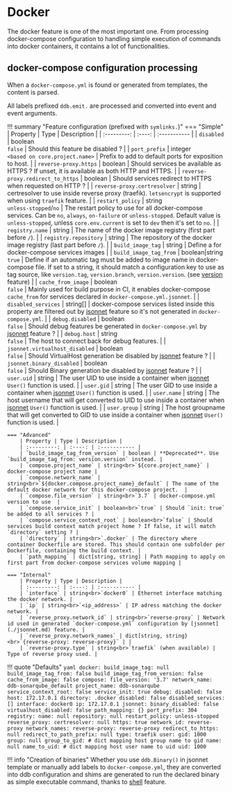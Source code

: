 Docker
===

The docker feature is one of the most important one. From processing docker-compose configuration to 
handling simple execution of commands into docker containers, it contains a lot of functionalities.

docker-compose configuration processing
---

When a `docker-compose.yml` is found or generated from templates, the content is parsed.

All labels prefixed `ddb.emit.` are processed and converted into event and event arguments.

!!! summary "Feature configuration (prefixed with `symlinks.`)"
    === "Simple"
        | Property | Type | Description |
        | :---------: | :----: | :----------- |
        | `disabled` | boolean<br>`false` | Should this feature be disabled ? |
        | `port_prefix` | integer<br>`<based on core.project.name>` | Prefix to add to default ports for exposition to host. |
        | `reverse-proxy.https` | boolean | Should services be available as HTTPS ? If unset, it is available as both HTTP and HTTPS. |
        | `reverse-proxy.redirect_to_https` | boolean | Should services redirect to HTTPS when requested on HTTP ? |
        | `reverse-proxy.certresolver` | string | certresolver to use inside reverse proxy (traefik). `letsencrypt` is supported when using `traefik` feature. |
        | `restart_policy` | string<br>`unless-stopped`/`no` | The restart policy to use for all docker-compose services. Can be `no`, `always`, `on-failure` or `unless-stopped`. Default value is `unless-stopped`, unless `core.env.current` is set to `dev` then it's set to `no`. |
        | `registry.name` | string | The name of the docker image registry (first part before `/`). |
        | `registry.repository` | string | The repository of the docker image registry (last part before `/`). |
        | `build_image_tag` | string | Define a for docker-compose services images |
        | `build_image_tag_from` | boolean\|string<br>`true` | Define if an automatic tag must be added to image name in docker-compose file. If set to a string, it should match a configuration key to use as tag source, like `version.tag`, `version.branch`, `version.version`. (see [version](./version.md) feature) |
        | `cache_from_image` | boolean<br>`false` | Mainly used for build purpose in CI, it enables docker-compose `cache_from` for services declared in `docker-compose.yml.jsonnet`. |
        | `disabled_services` | string[] | docker-compose services listed inside this property are filtered out by [jsonnet](./jsonnet.md) feature so it's not generated in `docker-compose.yml`. |
        | `debug.disabled` | boolean<br>`false` | Should debug features be generated in `docker-compose.yml` by [jsonnet](./jsonnet.md) feature ? |
        | `debug.host` | string<br>`false` | The host to connect back for debug features. |
        | `jsonnet.virtualhost_disabled` | boolean<br>`false` | Should VirtualHost generation be disabled by [jsonnet](./jsonnet.md) feature ? |
        | `jsonnet.binary_disabled` | boolean<br>`false` | Should Binary generation be disabled by [jsonnet](./jsonnet.md) feature ? |
        | `user.uid` | string | The user UID to use inside a container when [jsonnet](./jsonnet.md) `User()` function is used. |
        | `user.gid` | string | The user GID to use inside a container when [jsonnet](./jsonnet.md) `User()` function is used. |
        | `user.name` | string | The host username that will get converted to UID to use inside a container when [jsonnet](./jsonnet.md) `User()` function is used. |
        | `user.group` | string | The host groupname that will get converted to GID to use inside a container when [jsonnet](./jsonnet.md) `User()` function is used. |

    === "Advanced"
        | Property | Type | Description |
        | :---------: | :----: | :----------- |
        | `build_image_tag_from_version` | boolean | **Deprecated**. Use `build_image_tag_from: version.version` instead. |
        | `compose.project_name` | string<br>`${core.project_name}` | docker-compose project name |
        | `compose.network_name` | string<br>`${docker.compose.project_name}_default` | The name of the default docker network for this docker-compose project.  |
        | `compose.file_version` | string<br>`3.7` | docker-compose.yml version to use  |
        | `compose.service_init` | boolean<br>`true` | Should `init: true` be added to all services ? |
        | `compose.service_context_root` | boolean<br>`false` | Should services build context match project home ? If false, it will match `directory` setting ? |
        | `directory` | string<br>`.docker` | The directory where container Dockerfile are stored. This should contain one subfolder per Dockerfile, containing the build context. |
        | `path_mapping` | dict[string, string] | Path mapping to apply on first part from docker-compose services volume mapping |

    === "Internal"
        | Property | Type | Description |
        | :---------: | :----: | :----------- |
        | `interface` | string<br>`docker0` | Ethernet interface matching the docker network. |
        | `ip` | string<br>`<ip_address>` | IP adress matching the docker network. |
        | `reverse_proxy.network_id` | string<br>`reverse-proxy` | Network id used in generated `docker-compose.yml` configuration by [jsonnet](./jsonnet.md) feature. |
        | `reverse_proxy.network_names` | dict[string, string}<br>`{reverse-proxy: reverse-proxy}` | |
        | `reverse-proxy.type` | string<br>`traefik` (when available) | Type of reverse proxy used. |

!!! quote "Defaults"
    ```yaml
    docker:
      build_image_tag: null
      build_image_tag_from: false
      build_image_tag_from_version: false
      cache_from_image: false
      compose:
        file_version: '3.7'
        network_name: ddb-sonarqube_default
        project_name: ddb-sonarqube
        service_context_root: false
        service_init: true
      debug:
        disabled: false
        host: 172.17.0.1
      directory: .docker
      disabled: false
      disabled_services: []
      interface: docker0
      ip: 172.17.0.1
      jsonnet:
        binary_disabled: false
        virtualhost_disabled: false
      path_mapping: {}
      port_prefix: 304
      registry:
        name: null
        repository: null
      restart_policy: unless-stopped
      reverse_proxy:
        certresolver: null
        https: true
        network_id: reverse-proxy
        network_names:
          reverse-proxy: reverse-proxy
        redirect_to_https: null
        redirect_to_path_prefix: null
        type: traefik
      user:
        gid: 1000
        group: null
        group_to_gid: # dict mapping host group name to gid
        name: null
        name_to_uid: # dict mapping host user name to uid
        uid: 1000
    ```

!!! info "Creation of binaries"
    Whether you use `ddb.Binary()` in jsonnet template or manually add labels to `docker-compose.yml`, they 
    are converted into ddb configuration and shims are generated to run the declared binary as simple executable 
    command, thanks to [shell](shell.md) feature.